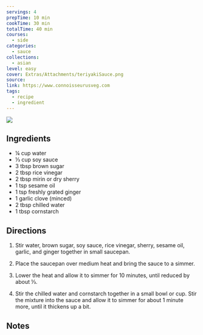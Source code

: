 ```yaml
---
servings: 4
prepTime: 10 min
cookTime: 30 min
totalTime: 40 min
courses:
  - side
categories:
  - sauce
collections:
  - asian
level: easy
cover: Extras/Attachments/teriyakiSauce.png
source:
link: https://www.connoisseurusveg.com
tags:
  - recipe
  - ingredient
---
```


![](Extras/Attachments/teriyakiSauce.png)


## Ingredients

- ¼ cup water
- ⅓ cup soy sauce
- 3 tbsp brown sugar
- 2 tbsp rice vinegar
- 2 tbsp mirin or dry sherry
- 1 tsp sesame oil
- 1 tsp freshly grated ginger
- 1 garlic clove (minced)
- 2 tbsp chilled water
- 1 tbsp cornstarch


## Directions

1. Stir water, brown sugar, soy sauce, rice vinegar, sherry, sesame oil, garlic, and ginger together in small saucepan.

2. Place the saucepan over medium heat and bring the sauce to a simmer.

3. Lower the heat and allow it to simmer for 10 minutes, until reduced by about ⅓.

4. Stir the chilled water and cornstarch together in a small bowl or cup. Stir the mixture into the sauce and allow it to simmer for about 1 minute more, until it thickens up a bit.


## Notes
